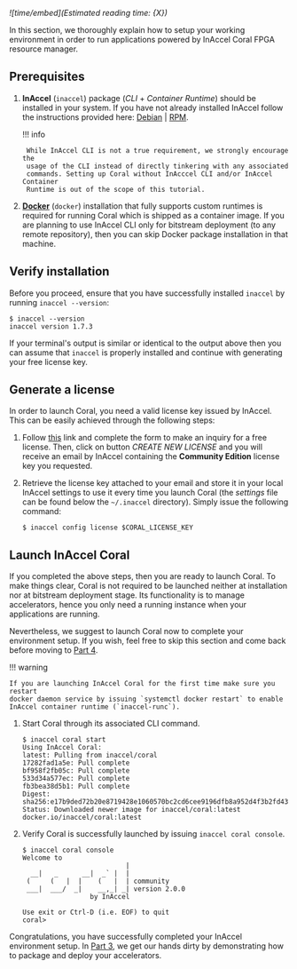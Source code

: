 *![time/embed](Estimated reading time: {X})*

In this section, we thoroughly explain how to setup your working environment in
order to run applications powered by InAccel Coral FPGA resource manager.

## Prerequisites

1. **InAccel** (`inaccel`) package (*CLI* + *Container Runtime*) should be
	installed in your system. If you have not already installed InAccel follow
	the instructions provided here: [Debian](/install/debian) |
	[RPM](/install/rpm).

	!!! info

		While InAccel CLI is not a true requirement, we strongly encourage the
		usage of the CLI instead of directly tinkering with any associated
		commands. Setting up Coral without InAcccel CLI and/or InAccel Container
		Runtime is out of the scope of this tutorial.

2. [**Docker**](https://www.docker.com) (`docker`) installation that fully
	supports custom runtimes is required for running Coral which is shipped as a
	container image. If you are planning to use InAccel CLI only for bitstream
	deployment (to any remote repository), then you can skip Docker package
	installation in that machine.

## Verify installation

Before you proceed, ensure that you have successfully installed `inaccel` by
running `inaccel --version`:

```text
$ inaccel --version
inaccel version 1.7.3
```

If your terminal's output is similar or identical to the output above then you
can assume that `inaccel` is properly installed and continue with generating
your free license key.

## Generate a license

In order to launch Coral, you need a valid license key issued by InAccel. This
can be easily achieved through the following steps:

1. Follow [this](https://inaccel.com/license) link and complete the form to
	make an inquiry for a free license. Then, click on button
	*CREATE NEW LICENSE* and you will receive an email by InAccel containing the
	**Community Edition** license key you requested.

2. Retrieve the license key attached to your email and store it in your local
	InAccel settings to use it every time you launch Coral (the *settings* file
	can be found below the `~/.inaccel` directory). Simply issue the following
	command:

	```test
	$ inaccel config license $CORAL_LICENSE_KEY
	```

## Launch InAccel Coral

If you completed the above steps, then you are ready to launch Coral. To make
things clear, Coral is not required to be launched neither at installation nor
at bitstream deployment stage. Its functionality is to manage accelerators,
hence you only need a running instance when your applications are running.

Nevertheless, we suggest to launch Coral now to complete your environment setup.
If you wish, feel free to skip this section and come back before moving to
[Part 4](part4.md).

!!! warning

	If you are launching InAccel Coral for the first time make sure you restart
	docker daemon service by issuing `systemctl docker restart` to enable
	InAccel container runtime (`inaccel-runc`).

1. Start Coral through its associated CLI command.

	```text
	$ inaccel coral start
	Using InAccel Coral:
	latest: Pulling from inaccel/coral
	17282fad1a5e: Pull complete
	bf958f2fb05c: Pull complete
	533d34a577ec: Pull complete
	fb3bea38d5b1: Pull complete
	Digest: sha256:e17b9ded72b20e8719428e1060570bc2cd6cee9196dfb8a952d4f3b2fd43aa32
	Status: Downloaded newer image for inaccel/coral:latest
	docker.io/inaccel/coral:latest
	```

2. Verify Coral is successfully launched by issuing `inaccel coral console`.

	```text
	$ inaccel coral console
	Welcome to
	                          |
	  __|   _      __|  _` |  |
	 (     (   |  |    (   |  | community
	 ___|  ___/  _|    __,_| _| version 2.0.0
	                 by InAccel

	Use exit or Ctrl-D (i.e. EOF) to quit
	coral>
	```

Congratulations, you have successfully completed your InAccel environment setup.
In [Part 3](part3.md), we get our hands dirty by demonstrating how to
package and deploy your accelerators.
